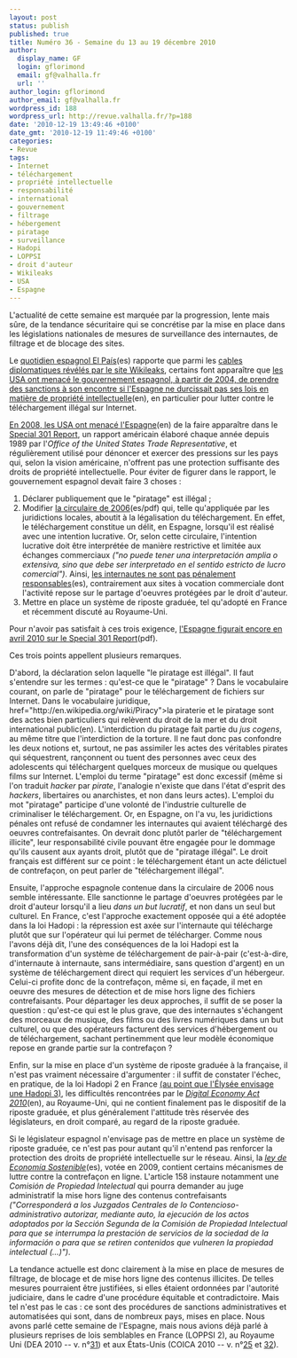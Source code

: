 ```yaml
---
layout: post
status: publish
published: true
title: Numéro 36 - Semaine du 13 au 19 décembre 2010
author:
  display_name: GF
  login: gflorimond
  email: gf@valhalla.fr
  url: ''
author_login: gflorimond
author_email: gf@valhalla.fr
wordpress_id: 188
wordpress_url: http://revue.valhalla.fr/?p=188
date: '2010-12-19 13:49:46 +0100'
date_gmt: '2010-12-19 11:49:46 +0100'
categories:
- Revue
tags:
- Internet
- téléchargement
- propriété intellectuelle
- responsabilité
- international
- gouvernement
- filtrage
- hébergement
- piratage
- surveillance
- Hadopi
- LOPPSI
- droit d'auteur
- Wikileaks
- USA
- Espagne
---
```

<p>L'actualité de cette semaine est marquée par la progression, lente mais sûre, de la tendance sécuritaire qui se concrétise par la mise en place dans les législations nationales de mesures de surveillance des internautes, de filtrage et de blocage des sites.</p>
<p>Le <a href="http://www.elpais.com/articulo/espana/EE/UU/ejecuto/plan/conseguir/ley/antidescargas/elpepuesp/20101203elpepunac_52/">quotidien espagnol El País</a><span class="lang">(es)</span> rapporte que parmi les <a href="http://revue.valhalla.fr/numeros/34/">cables diplomatiques révélés par le site Wikileaks</a>, certains font apparaître que <a href="http://www.eff.org/deeplinks/2010/12/not-so-gentle-persuasion-us-bullies-spain-proposed">les USA ont menacé le gouvernement espagnol, à partir de 2004, de prendre des sanctions à son encontre si l'Espagne ne durcissait pas ses lois en matière de propriété intellectuelle</a><span class="lang">(en)</span>, en particulier pour lutter contre le téléchargement illégal sur Internet. </p>
<p><a href="http://www.elpais.com/articulo/espana/Cable/presiones/Espana/combata/pirateria/elpepuint/20101203elpepunac_46/Tes">En 2008, les USA ont menacé l'Espagne</a><span class="lang">(en)</span> de la faire apparaître dans le <a href="http://www.eff.org/deeplinks/2010/04/shaping-ip-laws-not-so-gentle-persuasion-special">Special 301 Report</a>, un rapport américain élaboré chaque année depuis 1989 par l'<i>Office of the United States Trade Representative</i>, et régulièrement utilisé pour dénoncer et exercer des pressions sur les pays qui, selon la vision américaine, n'offrent pas une protection suffisante des droits de propriété intellectuelle. Pour éviter de figurer dans le rapport, le gouvernement espagnol devait faire 3 choses : </p>
<ol>
<li>Déclarer publiquement que le "piratage" est illégal ;</li>
<li>Modifier <a href="http://aui.es/IMG/pdf_CIRCULAR1-2006-FISCALIA.pdf">la circulaire de 2006</a><span class="lang">(es/pdf)</span> qui, telle qu'appliquée par les juridictions locales, aboutit à la légalisation du téléchargement. En effet, le téléchargement constitue un délit, en Espagne, lorsqu'il est réalisé avec une intention lucrative. Or, selon cette circulaire, l'intention lucrative doit être interprétée de manière restrictive et limitée aux échanges commerciaux <i>("no puede tener una interpretación amplia o extensiva, sino que debe ser interpretado en el sentido estricto de lucro comercial")</i>. Ainsi, <a href="http://www.elmundo.es/navegante/2006/11/01/tecnologia/1162383709.html">les internautes ne sont pas pénalement responsables</a><span class="lang">(es)</span>, contrairement aux sites à vocation commerciale dont l'activité repose sur le partage d'oeuvres protégées par le droit d'auteur.</li>
<li>Mettre en place un système de riposte graduée, tel qu'adopté en France et récemment discuté au Royaume-Uni.</li>
</ol>
<p>Pour n'avoir pas satisfait à ces trois exigence, <a href="http://www.ustr.gov/webfm_send/1906">l'Espagne figurait encore en avril 2010 sur le Special 301 Report</a><span class="lang">(pdf)</span>.</p>
<p>Ces trois points appellent plusieurs remarques.</p>
<p>D'abord, la déclaration selon laquelle "le piratage est illégal". Il faut s'entendre sur les termes : qu'est-ce que le "piratage" ? Dans le vocabulaire courant, on parle de "piratage" pour le téléchargement de fichiers sur Internet. Dans le vocabulaire juridique, <a<br />
href="http://en.wikipedia.org/wiki/Piracy">la piraterie et le piratage sont des actes bien particuliers qui relèvent du droit de la mer et du droit international public</a><span class="lang">(en)</span>. L'interdiction du piratage fait partie du <i>jus cogens</i>, au même titre que l'interdiction de la torture. Il ne faut donc pas confondre les deux notions et, surtout, ne pas assimiler les actes des véritables pirates qui séquestrent, rançonnent ou tuent des personnes avec ceux des adolescents qui téléchargent quelques morceux de musique ou quelques films sur Internet. L'emploi du terme "piratage" est donc excessif (même si l'on traduit <i>hacker</i> par <i>pirate</i>, l'analogie n'existe que dans l'état d'esprit des <i>hackers</i>, libertaires ou anarchistes, et non dans leurs actes). L'emploi du mot "piratage" participe d'une volonté de l'industrie culturelle de criminaliser le téléchargement. Or, en Espagne, on l'a vu, les juridictions pénales ont refusé de condamner les internautes qui avaient téléchargé des oeuvres contrefaisantes. On devrait donc plutôt parler de "téléchargement illicite", leur responsabilité civile pouvant être engagée pour le dommage qu'ils causent aux ayants droit, plutôt que de "piratage illégal". Le droit français est différent sur ce point : le téléchargement étant un acte délictuel de contrefaçon, on peut parler de "téléchargement illégal".</p>
<p>Ensuite, l'approche espagnole contenue dans la circulaire de 2006 nous semble intéressante. Elle sanctionne le partage d'oeuvres protégées par le droit d'auteur lorsqu'il a lieu <i>dans un but lucratif</i>, et non dans un seul but culturel. En France, c'est l'approche exactement opposée qui a été adoptée dans la loi Hadopi : la répression est axée sur l'internaute qui télécharge plutôt que sur l'opérateur qui lui permet de télécharger. Comme nous l'avons déjà dit, l'une des conséquences de la loi Hadopi est la transformation d'un système de téléchargement de pair-à-pair (c'est-à-dire, d'internaute à internaute, sans intermédiaire, sans question d'argent) en un système de téléchargement direct qui requiert les services d'un hébergeur. Celui-ci profite donc de la contrefaçon, même si, en façade, il met en oeuvre des mesures de détection et de mise hors ligne des fichiers contrefaisants. Pour départager les deux approches, il suffit de se poser la question : qu'est-ce qui est le plus grave, que des internautes s'échangent des morceaux de musique, des films ou des livres numériques dans un but culturel, ou que des opérateurs facturent des services d'hébergement ou de téléchargement, sachant pertinemment que leur modèle économique repose en grande partie sur la contrefaçon ?</p>
<p>Enfin, sur la mise en place d'un système de riposte graduée à la française, il n'est pas vraiment nécessaire d'argumenter : il suffit de constater l'échec, en pratique, de la loi Hadopi 2 en France <a href="http://www.numerama.com/magazine/17612-nicolas-sarkozy-favorable-a-une-hadopi-3-et-un-conseil-national-du-numerique.html">(au point que l'Élysée envisage une Hadopi 3)</a>, les difficultés rencontrées par le <a href="http://www.legislation.gov.uk/ukpga/2010/24"><i>Digital Economy Act 2010</i></a><span class="lang">(en)</span>, au Royaume-Uni, qui ne contient finalement pas le dispositif de la riposte graduée, et plus généralement l'attitude très réservée des législateurs, en droit comparé, au regard de la riposte graduée.</p>
<p>Si le législateur espagnol n'envisage pas de mettre en place un système de riposte graduée, ce n'est pas pour autant qu'il n'entend pas renforcer la protection des droits de propriété intellectuelle sur le réseau. Ainsi, la <a href="http://www.economiasostenible.gob.es/ley-de-economia-sostenible/"><i>ley de Economía Sostenible</i></a><span class="lang">(es)</span>, votée en 2009, contient certains mécanismes de luttre contre la contrefaçon en ligne. L'article 158 instaure notamment une <i>Comisión de Propiedad Intelectual</i> qui pourra demander au juge administratif la mise hors ligne des contenus contrefaisants <i>("Corresponderá a los Juzgados Centrales de lo Contencioso-administrativo autorizar, mediante auto, la ejecución de los actos adoptados por la Sección Segunda de la Comisión de Propiedad Intelectual para que se interrumpa la prestación de servicios de la sociedad de la información o para que se retiren contenidos que vulneren la propiedad intelectual (...)")</i>.</p>
<p>La tendance actuelle est donc clairement à la mise en place de mesures de filtrage, de blocage et de mise hors ligne des contenus illicites. De telles mesures pourraient être justifiées, si elles étaient ordonnées par l'autorité judiciaire, dans le cadre d'une procédure équitable et contradictoire. Mais tel n'est pas le cas : ce sont des procédures de sanctions administratives et automatisées qui sont,  dans de nombreux pays, mises en place. Nous avons parlé cette semaine de l'Espagne, mais nous avions déjà parlé à plusieurs reprises de lois semblables en France (LOPPSI 2), au Royaume Uni (DEA 2010 -- v. n°<a href="http://revue.valhalla.fr/numeros/31/">31</a>) et aux États-Unis (COICA 2010 -- v. n°<a href="http://revue.valhalla.fr/numeros/25/">25</a> et <a href="http://revue.valhalla.fr/numeros/32/">32</a>).</p>
